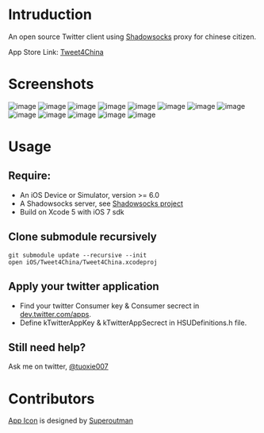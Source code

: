 # Intruduction

An open source Twitter client using [Shadowsocks](http://www.shadowsocks.com) proxy for chinese citizen.

App Store Link: [Tweet4China](https://itunes.apple.com/cn/app/tweet4china/id445052810?l=en&mt=8)

# Screenshots

![image](https://github.com/tuoxie007/Tweet4China2/raw/master/Screenshots/1.PNG)
![image](https://github.com/tuoxie007/Tweet4China2/raw/master/Screenshots/2.PNG)
![image](https://github.com/tuoxie007/Tweet4China2/raw/master/Screenshots/3.PNG)
![image](https://github.com/tuoxie007/Tweet4China2/raw/master/Screenshots/4.PNG)
![image](https://github.com/tuoxie007/Tweet4China2/raw/master/Screenshots/5.PNG)
![image](https://github.com/tuoxie007/Tweet4China2/raw/master/Screenshots/6.PNG)
![image](https://github.com/tuoxie007/Tweet4China2/raw/master/Screenshots/7.PNG)
![image](https://github.com/tuoxie007/Tweet4China2/raw/master/Screenshots/8.PNG)
![image](https://github.com/tuoxie007/Tweet4China2/raw/master/Screenshots/9.PNG)
![image](https://github.com/tuoxie007/Tweet4China2/raw/master/Screenshots/10.PNG)
![image](https://github.com/tuoxie007/Tweet4China2/raw/master/Screenshots/11.PNG)
![image](https://github.com/tuoxie007/Tweet4China2/raw/master/Screenshots/12.PNG)
![image](https://github.com/tuoxie007/Tweet4China2/raw/master/Screenshots/13.PNG)

# Usage

## Require:
* An iOS Device or Simulator, version >= 6.0
* A Shadowsocks server, see [Shadowsocks project](http://www.shadowsocks.com)
* Build on Xcode 5 with iOS 7 sdk

## Clone submodule recursively

	git submodule update --recursive --init
	open iOS/Tweet4China/Tweet4China.xcodeproj

## Apply your twitter application

* Find your twitter Consumer key & Consumer secrect in [dev.twitter.com/apps](https://dev.twitter.com/apps).
* Define kTwitterAppKey & kTwitterAppSecrect in HSUDefinitions.h file.

## Still need help?

Ask me on twitter, [@tuoxie007](https://twitter.com/tuoxie007)


# Contributors
[App Icon](http://d.pr/i/sFKW) is designed by [Superoutman](http://dooid.me/superoutman)
